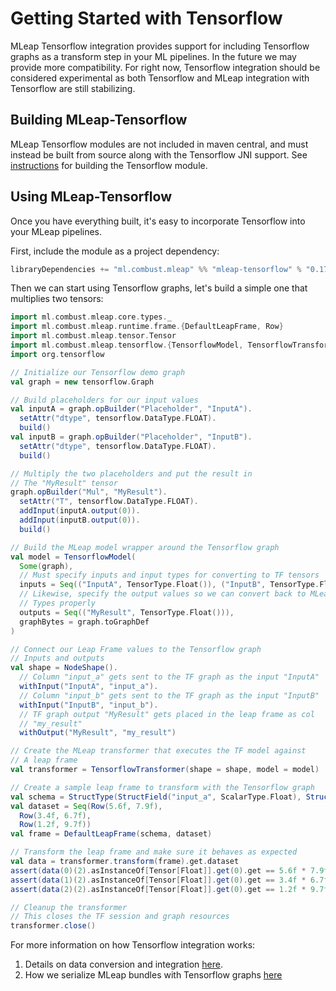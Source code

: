 # Getting Started with Tensorflow

MLeap Tensorflow integration provides support for including Tensorflow
graphs as a transform step in your ML pipelines. In the future we may
provide more compatibility. For right now, Tensorflow integration should
be considered experimental as both Tensorflow and MLeap integration with
Tensorflow are still stabilizing.

## Building MLeap-Tensorflow

MLeap Tensorflow modules are not included in maven central, and must
instead be built from source along with the Tensorflow JNI support. See
[instructions](building.md#build-tensorflow-mleap-module) for building
the Tensorflow module.

## Using MLeap-Tensorflow

Once you have everything built, it's easy to incorporate Tensorflow into
your MLeap pipelines.

First, include the module as a project dependency:

```sbt
libraryDependencies += "ml.combust.mleap" %% "mleap-tensorflow" % "0.17.0"
```

Then we can start using Tensorflow graphs, let's build a simple one that
multiplies two tensors:

```scala
import ml.combust.mleap.core.types._
import ml.combust.mleap.runtime.frame.{DefaultLeapFrame, Row}
import ml.combust.mleap.tensor.Tensor
import ml.combust.mleap.tensorflow.{TensorflowModel, TensorflowTransformer}
import org.tensorflow

// Initialize our Tensorflow demo graph
val graph = new tensorflow.Graph

// Build placeholders for our input values
val inputA = graph.opBuilder("Placeholder", "InputA").
  setAttr("dtype", tensorflow.DataType.FLOAT).
  build()
val inputB = graph.opBuilder("Placeholder", "InputB").
  setAttr("dtype", tensorflow.DataType.FLOAT).
  build()

// Multiply the two placeholders and put the result in
// The "MyResult" tensor
graph.opBuilder("Mul", "MyResult").
  setAttr("T", tensorflow.DataType.FLOAT).
  addInput(inputA.output(0)).
  addInput(inputB.output(0)).
  build()

// Build the MLeap model wrapper around the Tensorflow graph
val model = TensorflowModel(
  Some(graph),
  // Must specify inputs and input types for converting to TF tensors
  inputs = Seq(("InputA", TensorType.Float()), ("InputB", TensorType.Float())),
  // Likewise, specify the output values so we can convert back to MLeap
  // Types properly
  outputs = Seq(("MyResult", TensorType.Float())),
  graphBytes = graph.toGraphDef
)

// Connect our Leap Frame values to the Tensorflow graph
// Inputs and outputs
val shape = NodeShape().
  // Column "input_a" gets sent to the TF graph as the input "InputA"
  withInput("InputA", "input_a").
  // Column "input_b" gets sent to the TF graph as the input "InputB"
  withInput("InputB", "input_b").
  // TF graph output "MyResult" gets placed in the leap frame as col
  // "my_result"
  withOutput("MyResult", "my_result")

// Create the MLeap transformer that executes the TF model against
// A leap frame
val transformer = TensorflowTransformer(shape = shape, model = model)

// Create a sample leap frame to transform with the Tensorflow graph
val schema = StructType(StructField("input_a", ScalarType.Float), StructField("input_b", ScalarType.Float)).get
val dataset = Seq(Row(5.6f, 7.9f),
  Row(3.4f, 6.7f),
  Row(1.2f, 9.7f))
val frame = DefaultLeapFrame(schema, dataset)

// Transform the leap frame and make sure it behaves as expected
val data = transformer.transform(frame).get.dataset
assert(data(0)(2).asInstanceOf[Tensor[Float]].get(0).get == 5.6f * 7.9f)
assert(data(1)(2).asInstanceOf[Tensor[Float]].get(0).get == 3.4f * 6.7f)
assert(data(2)(2).asInstanceOf[Tensor[Float]].get(0).get == 1.2f * 9.7f)

// Cleanup the transformer
// This closes the TF session and graph resources
transformer.close()
```

For more information on how Tensorflow integration works:

1. Details on data conversion and integration [here](../tensorflow/mleap-integration.md).
2. How we serialize MLeap bundles with Tensorflow graphs [here](../tensorflow/bundle-serialization.md)
